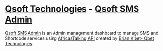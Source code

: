 # [Qsoft Technologies](http://qsoft-technologies.com/) - [Qsoft SMS Admin](http://104.239.230.107/admin/pages/index.php)

[Qsoft SMS Admin](http://104.239.230.107/admin/pages/index.php) is an Admin management dashboard to manage SMS and Shortcode services using  [AfricasTalking API](https://africastalking.com/) created by [Brian KIbet- Qbet Technologies](http://www.qbet-technologies.com/).

